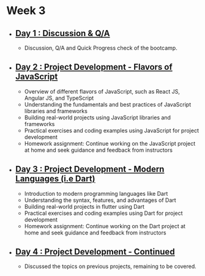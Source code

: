 # Week 3

- ## [Day 1 : Discussion & Q/A](/Week3/)
  
  - Discussion, Q/A and Quick Progress check of the bootcamp.

- ## [Day 2 : Project Development - Flavors of JavaScript](/Week3/Day2/)

  - Overview of different flavors of JavaScript, such as React JS, Angular JS, and TypeScript
  - Understanding the fundamentals and best practices of JavaScript libraries and frameworks
  - Building real-world projects using JavaScript libraries and frameworks
  - Practical exercises and coding examples using JavaScript for project development
  - Homework assignment: Continue working on the JavaScript project at home and seek guidance and feedback from instructors

- ## [Day 3 : Project Development - Modern Languages (i.e Dart)](/Week3/Day3/)

  - Introduction to modern programming languages like Dart
  - Understanding the syntax, features, and advantages of Dart
  - Building real-world projects in flutter using Dart
  - Practical exercises and coding examples using Dart for project development
  - Homework assignment: Continue working on the Dart project at home and seek guidance and feedback from instructors

- ## [Day 4 : Project Development - Continued](/Week3/)
  
  - Discussed the topics on previous projects, remaining to be covered.